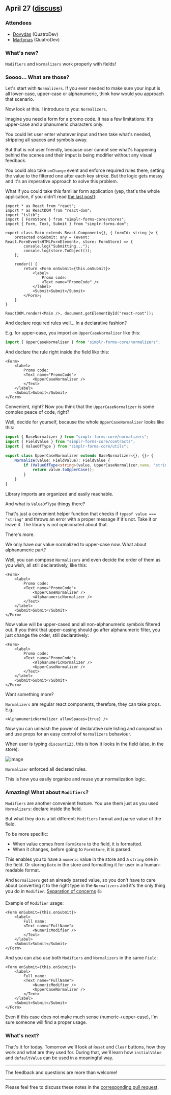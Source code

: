 ## April 27 ([discuss](https://github.com/SimplrJS/simplr-forms/pull/29))

### Attendees

* [Dovydas](https://twitter.com/dovydasnav) (QuatroDev)
* [Martynas](https://twitter.com/MartiogalaLT) (QuatroDev)

### What's new?

`Modifiers` and `Normalizers` work properly with fields!

### Soooo... What are those?

Let's start with `Normalizers`. If you ever needed to make sure your input is all lower-case, upper-case or alphanumeric, think how would you approach that scenario.

Now look at this. I introduce to you: `Normalizers`.

Imagine you need a form for a promo code. It has a few limitations: it's upper-case and alphanumeric characters only.

You could let user enter whatever input and then take what's needed, stripping all spaces and symbols away.

But that is not user friendly, because user cannot see what's happening behind the scenes and their imput is being modifier without any visual feedback.

You could also take `onChange` event and enforce required rules there, setting the value to the filtered one after each key stroke.
But the logic gets messy and it's an imperative approach to solve this problem.

What if you could take this familiar form application (yep, that's the whole application, if you didn't read [the last post](https://github.com/SimplrJS/simplr-forms/blob/master/docs/2017-04/2017-04-26.md)):
```tsx
import * as React from "react";
import * as ReactDOM from "react-dom";
import "tslib";
import { FormStore } from "simplr-forms-core/stores";
import { Form, Text, Submit } from "simplr-forms-dom";

export class Main extends React.Component<{}, { formId: string }> {
    protected onSubmit: any = (event: React.FormEvent<HTMLFormElement>, store: FormStore) => {
        console.log("Submitting...");
        console.log(store.ToObject());
    };

    render() {
        return <Form onSubmit={this.onSubmit}>
            <label>
                Promo code:
                <Text name="PromoCode" />
            </label>
            <Submit>Submit</Submit>
        </Form>;
    }
}

ReactDOM.render(<Main />, document.getElementById("react-root"));
```

And declare required rules well... In a declarative fashion?

E.g. for upper-case, you import an `UpperCaseNormalizer` like this:
```ts
import { UpperCaseNormalizer } from "simplr-forms-core/normalizers";
```
And declare the rule right inside the field like this:
```tsx
<Form>
    <label>
        Promo code:
        <Text name="PromoCode">
            <UpperCaseNormalizer />
        </Text>
    </label>
    <Submit>Submit</Submit>
</Form>
```

Convenient, right? Now you think that the `UpperCaseNormalizer` is some complex peace of code, right?

Well, decide for yourself, because the whole `UpperCaseNormalizer` looks like this:
```ts
import { BaseNormalizer } from "simplr-forms-core/normalizers";
import { FieldValue } from "simplr-forms-core/contracts";
import { ValueOfType } from "simplr-forms-core/utils";

export class UpperCaseNormalizer extends BaseNormalizer<{}, {}> {
    Normalize(value: FieldValue): FieldValue {
        if (ValueOfType<string>(value, UpperCaseNormalizer.name, "string")) {
            return value.toUpperCase();
        }
    }
}
```

Library imports are organized and easily reachable.

And what is `ValueOfType` thingy there?

That's just a convenient helper function that checks if `typeof value === "string"` and throws an error with a proper message if it's not. Take it or leave it. The library is not opinionated about that.

There's more.

We only have our value normalized to upper-case now. What about alphanumeric part?

Well, you can compose `Normalizers` and even decide the order of them as you wish, all still declaratively, like this:
```tsx
<Form>
    <label>
        Promo code:
        <Text name="PromoCode">
            <UpperCaseNormalizer />
            <AlphanumericNormalizer />
        </Text>
    </label>
    <Submit>Submit</Submit>
</Form>
```

Now value will be upper-cased and all non-alphanumeric symbols filtered out. If you think that upper-casing should go after alphanumeric filter, you just change the order, still declaratively:
```tsx
<Form>
    <label>
        Promo code:
        <Text name="PromoCode">
            <AlphanumericNormalizer />
            <UpperCaseNormalizer />
        </Text>
    </label>
    <Submit>Submit</Submit>
</Form>
```

Want something more?

`Normalizers` are regular react components, therefore, they can take props. E.g.:
```tsx
<AlphanumericNormalizer allowSpaces={true} />
```
Now you can unleash the power of declarative rule listing and composition and use props for an easy control of `Normalizers` behaviour.

When user is typing `discount123`, this is how it looks in the field (also, in the store):

![image](https://cloud.githubusercontent.com/assets/7989797/25463183/2646d638-2afd-11e7-95e3-a4812d573435.png)

`Normalizer` enforced all declared rules.

This is how you easily organize and reuse your normalization logic.

### Amazing! What about `Modifiers`?

`Modifiers` are another convenient feature. You use them just as you used `Normalizers`: declare inside the field.

But what they do is a bit different: `Modifiers` format and parse value of the field.

To be more specific:
* When value comes from `FormStore` to the field, it is formatted.
* When it changes, before going to `FormStore`, it is parsed.

This enables you to have a `numeric` value in the store and a `string` one in the field. Or storing `Date` in the store and formatting it for user in a human-readable format.

And `Normalizers` get an already parsed value, so you don't have to care about converting it to the right type in the `Normalizers` and it's the only thing you do in `Modifier`. [Separation of concerns](https://en.wikipedia.org/wiki/Separation_of_concerns) :+1:

Example of `Modifier` usage:
```tsx
<Form onSubmit={this.onSubmit}>
    <label>
        Full name:
        <Text name="FullName">
            <NumericModifier />
        </Text>
    </label>
    <Submit>Submit</Submit>
</Form>
```

And you can also use both `Modifiers` and `Normalizers` in the same `Field`:
```tsx
<Form onSubmit={this.onSubmit}>
    <label>
        Full name:
        <Text name="FullName">
            <NumericModifier />
            <UpperCaseNormalizer />
        </Text>
    </label>
    <Submit>Submit</Submit>
</Form>
```
Even if this case does not make much sense (numeric->upper-case), I'm sure someone will find a proper usage.

### What's next?

That's it for today. Tomorrow we'll look at `Reset` and `Clear` buttons, how they work and what are they used for. During that, we'll learn how `initialValue` and `defaultValue` can be used in a meaningful way.

------------

The feedback and questions are more than welcome!

------------

Please feel free to discuss these notes in the [corresponding pull request](https://github.com/SimplrJS/simplr-forms/pull/29).
